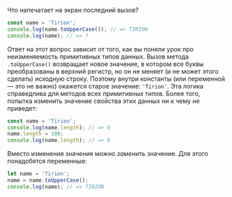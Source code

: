 
Что напечатает на экран последний вызов?

```javascript
const name = 'Tirion';
console.log(name.toUpperCase()); // => TIRION
console.log(name); // => ?
```

Ответ на этот вопрос зависит от того, как вы поняли урок про неизменяемость примитивных типов данных. Вызов метода `.toUpperCase()` возвращает новое значение, в котором все буквы преобразованы в верхний регистр, но он не меняет (и не может этого сделать) исходную строку. Поэтому внутри константы (или переменной — это не важно) окажется старое значение: `'Tirion'`. Эта логика справедлива для методов всех примитивных типов. Более того, попытка изменить значение свойства этих данных ни к чему не приведет:

```javascript
const name = 'Tirion';
console.log(name.length); // => 6
name.length = 100;
console.log(name.length); // => 6
```

Вместо изменения значения можно *заменить* значение. Для этого понадобятся переменные:

```javascript
let name = 'Tirion';
name = name.toUpperCase();
console.log(name); // => TIRION
```
